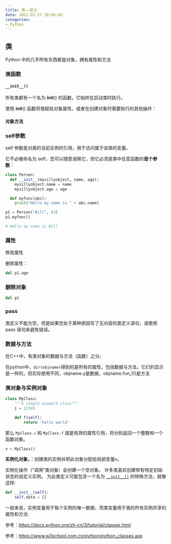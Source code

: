 ```yaml
---
title: 类——定义
date: 2021-07-27 10:04:43
categories:
- Python
---
```

## 类

Python 中的几乎所有东西都是对象，拥有属性和方法



### 类函数

#### `__init__()`

所有类都有一个名为 __init__() 的函数，它始终在启动类时执行。

使用 __init__() 函数将值赋给对象属性，或者在创建对象时需要执行的其他操作：

#### 对象方法



### self参数

self 参数是对类的当前实例的引用，用于访问属于该类的变量。

它不必被命名为 self，您可以随意调用它，但它必须是类中任意函数的**首个参数**：

```python
class Person:
  def __init__(mysillyobject, name, age):
    mysillyobject.name = name
    mysillyobject.age = age

  def myfunc(abc):
    print("Hello my name is " + abc.name)

p1 = Person("Bill", 63)
p1.myfunc()

# Hello my name is Bill
```



### 属性

修改属性

删除属性：

```python
del p1.age
```

### 删除对象

```python
del p1
```



### pass

类定义不能为空，但是如果您处于某种原因写了无内容的类定义语句，请使用 pass 语句来避免错误。



### 数据与方法

在C++中，有类对象的数据与方法（函数）之分。

在python中，`dir(objname)`得到的是所有的属性，包括数据与方法，它们的显示是一样的，但实际使用不同，objname.y是数据，objname.fun_1()是方法



### 类对象与实例对象

```python
class MyClass:
    """A simple example class"""
    i = 12345

    def f(self):
        return 'hello world'
```

那么 `MyClass.i` 和 `MyClass.f` 就是有效的属性引用，将分别返回一个整数和一个函数对象。



```python
x = MyClass()

```

**实例化对象，**：创建类的实例并把此对象分配给局部变量x。

实例化操作（“调用”类对象）会创建一个空对象。 许多类喜欢创建带有特定初始状态的自定义实例。 为此类定义可能包含一个名为 [`__init__()`](https://docs.python.org/zh-cn/3/reference/datamodel.html#object.__init__) 的特殊方法，就像这样:

```python
def __init__(self):
    self.data = []
```



一般来说，实例变量用于每个实例的唯一数据，而类变量用于类的所有实例共享的属性和方法:

参考：https://docs.python.org/zh-cn/3/tutorial/classes.html



参考：https://www.w3school.com.cn/python/python_classes.asp